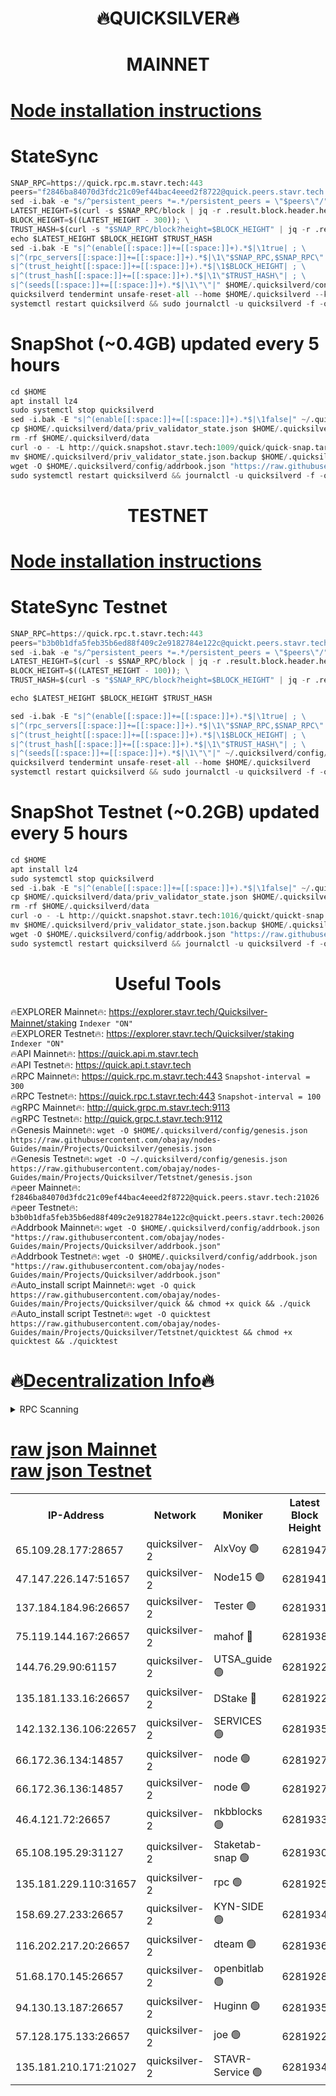 <h1 align="center"> 🔥QUICKSILVER🔥</h1>

<h1 align="center"> MAINNET</h1>

[Node installation instructions](https://github.com/obajay/nodes-Guides/tree/main/Projects/Quicksilver)
=

# StateSync
```python
SNAP_RPC=https://quick.rpc.m.stavr.tech:443
peers="f2846ba84070d3fdc21c09ef44bac4eeed2f8722@quick.peers.stavr.tech:21026"
sed -i.bak -e "s/^persistent_peers *=.*/persistent_peers = \"$peers\"/" $HOME/.quicksilverd/config/config.toml
LATEST_HEIGHT=$(curl -s $SNAP_RPC/block | jq -r .result.block.header.height); \
BLOCK_HEIGHT=$((LATEST_HEIGHT - 300)); \
TRUST_HASH=$(curl -s "$SNAP_RPC/block?height=$BLOCK_HEIGHT" | jq -r .result.block_id.hash)
echo $LATEST_HEIGHT $BLOCK_HEIGHT $TRUST_HASH
sed -i.bak -E "s|^(enable[[:space:]]+=[[:space:]]+).*$|\1true| ; \
s|^(rpc_servers[[:space:]]+=[[:space:]]+).*$|\1\"$SNAP_RPC,$SNAP_RPC\"| ; \
s|^(trust_height[[:space:]]+=[[:space:]]+).*$|\1$BLOCK_HEIGHT| ; \
s|^(trust_hash[[:space:]]+=[[:space:]]+).*$|\1\"$TRUST_HASH\"| ; \
s|^(seeds[[:space:]]+=[[:space:]]+).*$|\1\"\"|" $HOME/.quicksilverd/config/config.toml
quicksilverd tendermint unsafe-reset-all --home $HOME/.quicksilverd --keep-addr-book
systemctl restart quicksilverd && sudo journalctl -u quicksilverd -f -o cat
```

# SnapShot (~0.4GB) updated every 5 hours
```python
cd $HOME
apt install lz4
sudo systemctl stop quicksilverd
sed -i.bak -E "s|^(enable[[:space:]]+=[[:space:]]+).*$|\1false|" ~/.quicksilverd/config/config.toml
cp $HOME/.quicksilverd/data/priv_validator_state.json $HOME/.quicksilverd/priv_validator_state.json.backup
rm -rf $HOME/.quicksilverd/data
curl -o - -L http://quick.snapshot.stavr.tech:1009/quick/quick-snap.tar.lz4 | lz4 -c -d - | tar -x -C $HOME/.quicksilverd --strip-components 2
mv $HOME/.quicksilverd/priv_validator_state.json.backup $HOME/.quicksilverd/data/priv_validator_state.json
wget -O $HOME/.quicksilverd/config/addrbook.json "https://raw.githubusercontent.com/obajay/nodes-Guides/main/Projects/Quicksilver/addrbook.json"
sudo systemctl restart quicksilverd && journalctl -u quicksilverd -f -o cat
```

<h1 align="center"> TESTNET</h1>

[Node installation instructions](https://github.com/obajay/nodes-Guides/tree/main/Projects/Quicksilver/Tetstnet)
=

# StateSync Testnet
```python
SNAP_RPC=https://quick.rpc.t.stavr.tech:443
peers="b3b0b1dfa5feb35b6ed88f409c2e9182784e122c@quickt.peers.stavr.tech:20026"
sed -i.bak -e "s/^persistent_peers *=.*/persistent_peers = \"$peers\"/" $HOME/.quicksilverd/config/config.toml
LATEST_HEIGHT=$(curl -s $SNAP_RPC/block | jq -r .result.block.header.height); \
BLOCK_HEIGHT=$((LATEST_HEIGHT - 100)); \
TRUST_HASH=$(curl -s "$SNAP_RPC/block?height=$BLOCK_HEIGHT" | jq -r .result.block_id.hash)

echo $LATEST_HEIGHT $BLOCK_HEIGHT $TRUST_HASH

sed -i.bak -E "s|^(enable[[:space:]]+=[[:space:]]+).*$|\1true| ; \
s|^(rpc_servers[[:space:]]+=[[:space:]]+).*$|\1\"$SNAP_RPC,$SNAP_RPC\"| ; \
s|^(trust_height[[:space:]]+=[[:space:]]+).*$|\1$BLOCK_HEIGHT| ; \
s|^(trust_hash[[:space:]]+=[[:space:]]+).*$|\1\"$TRUST_HASH\"| ; \
s|^(seeds[[:space:]]+=[[:space:]]+).*$|\1\"\"|" ~/.quicksilverd/config/config.toml
quicksilverd tendermint unsafe-reset-all --home $HOME/.quicksilverd
systemctl restart quicksilverd && sudo journalctl -u quicksilverd -f -o cat

```

# SnapShot Testnet (~0.2GB) updated every 5 hours
```python
cd $HOME
apt install lz4
sudo systemctl stop quicksilverd
sed -i.bak -E "s|^(enable[[:space:]]+=[[:space:]]+).*$|\1false|" ~/.quicksilverd/config/config.toml
cp $HOME/.quicksilverd/data/priv_validator_state.json $HOME/.quicksilverd/priv_validator_state.json.backup
rm -rf $HOME/.quicksilverd/data
curl -o - -L http://quickt.snapshot.stavr.tech:1016/quickt/quickt-snap.tar.lz4 | lz4 -c -d - | tar -x -C $HOME/.quicksilverd --strip-components 2
mv $HOME/.quicksilverd/priv_validator_state.json.backup $HOME/.quicksilverd/data/priv_validator_state.json
wget -O $HOME/.quicksilverd/config/addrbook.json "https://raw.githubusercontent.com/obajay/nodes-Guides/main/Projects/Quicksilver/Tetstnet/addrbook.json"
sudo systemctl restart quicksilverd && journalctl -u quicksilverd -f -o cat
```
 <h1 align="center"> Useful Tools</h1>

🔥EXPLORER Mainnet🔥:        https://explorer.stavr.tech/Quicksilver-Mainnet/staking    `Indexer "ON"` \
🔥EXPLORER Testnet🔥:        https://explorer.stavr.tech/Quicksilver/staking	        `Indexer "ON"` \
🔥API Mainnet🔥: 			 https://quick.api.m.stavr.tech \
🔥API Testnet🔥: 			 https://quick.api.t.stavr.tech \
🔥RPC Mainnet🔥:             https://quick.rpc.m.stavr.tech:443              `Snapshot-interval = 300` \
🔥RPC Testnet🔥:             https://quick.rpc.t.stavr.tech:443              `Snapshot-interval = 100` \
🔥gRPC Mainnet🔥:                    http://quick.grpc.m.stavr.tech:9113 \
🔥gRPC Testnet🔥:                    http://quick.grpc.t.stavr.tech:9112 \
🔥Genesis Mainnet🔥: `wget -O $HOME/.quicksilverd/config/genesis.json https://raw.githubusercontent.com/obajay/nodes-Guides/main/Projects/Quicksilver/genesis.json` \
🔥Genesis Testnet🔥: `wget -O ~/.quicksilverd/config/genesis.json https://raw.githubusercontent.com/obajay/nodes-Guides/main/Projects/Quicksilver/Tetstnet/genesis.json` \
🔥peer Mainnet🔥:					 `f2846ba84070d3fdc21c09ef44bac4eeed2f8722@quick.peers.stavr.tech:21026` \
🔥peer Testnet🔥:					 `b3b0b1dfa5feb35b6ed88f409c2e9182784e122c@quickt.peers.stavr.tech:20026` \
🔥Addrbook Mainnet🔥:    ```wget -O $HOME/.quicksilverd/config/addrbook.json "https://raw.githubusercontent.com/obajay/nodes-Guides/main/Projects/Quicksilver/addrbook.json"``` \
🔥Addrbook Testnet🔥:    ```wget -O $HOME/.quicksilverd/config/addrbook.json "https://raw.githubusercontent.com/obajay/nodes-Guides/main/Projects/Quicksilver/addrbook.json"``` \
🔥Auto_install script Mainnet🔥: ```wget -O quick https://raw.githubusercontent.com/obajay/nodes-Guides/main/Projects/Quicksilver/quick && chmod +x quick && ./quick``` \
🔥Auto_install script Testnet🔥: ```wget -O quicktest https://raw.githubusercontent.com/obajay/nodes-Guides/main/Projects/Quicksilver/Tetstnet/quicktest && chmod +x quicktest && ./quicktest```

🔥[Decentralization Info](https://github.com/obajay/StateSync-snapshots/tree/main/Projects/Quicksilver/Decentralization)🔥
=

<details>
<summary>RPC Scanning</summary>

<h2 align="center"> We scan nodes in real time every 4 hours. And we provide the final result of RPC endpoints.
We cannot influence the operation of these nodes in any way. </h2>


```python
If Voting Power is higher than 0 --> then the Node is a validator of the network and may be subject to attack and be a potential threat to the chain.
```
```python
We marked such validators with a red symbol
```

</details>

[raw json Mainnet](https://rpc-check.quickm.stavr.tech/quickm/rpc-quickm-result.json) \
[raw json Testnet](https://github.com/obajay/StateSync-snapshots/tree/main/Projects/Quicksilver/Rpc-Check-Testnet)
=


<table><tr><th>IP-Address</th><th>Network</th><th>Moniker</th><th>Latest Block Height</th><th>Earliest Block Height</th><th>Catching Up</th><th>Tx Index</th><th>Voting Power</th><th>Scan Time</th></tr><tr><td>65.109.28.177:28657</td><td>quicksilver-2</td><td>AlxVoy 🟢</td><td>6281947</td><td>3562001</td><td>False</td><td>off</td><td>0</td><td>2024-03-06T23:07:36.264697149UTC</td></tr><tr><td>47.147.226.147:51657</td><td>quicksilver-2</td><td>Node15 🟢</td><td>6281941</td><td>5151648</td><td>False</td><td>off</td><td>0</td><td>2024-03-06T23:06:59.094619965UTC</td></tr><tr><td>137.184.184.96:26657</td><td>quicksilver-2</td><td>Tester 🟢</td><td>6281931</td><td>5550692</td><td>False</td><td>off</td><td>0</td><td>2024-03-06T23:06:02.289986606UTC</td></tr><tr><td>75.119.144.167:26657</td><td>quicksilver-2</td><td>mahof 🔴</td><td>6281938</td><td>5654794</td><td>False</td><td>on</td><td>287584</td><td>2024-03-06T23:06:41.430977375UTC</td></tr><tr><td>144.76.29.90:61157</td><td>quicksilver-2</td><td>UTSA_guide 🟢</td><td>6281922</td><td>5743301</td><td>False</td><td>on</td><td>0</td><td>2024-03-06T23:05:09.041062286UTC</td></tr><tr><td>135.181.133.16:26657</td><td>quicksilver-2</td><td>DStake 🔴</td><td>6281922</td><td>5807001</td><td>False</td><td>on</td><td>79670</td><td>2024-03-06T23:05:08.541136038UTC</td></tr><tr><td>142.132.136.106:22657</td><td>quicksilver-2</td><td>SERVICES 🟢</td><td>6281935</td><td>5920001</td><td>False</td><td>on</td><td>0</td><td>2024-03-06T23:06:22.254135603UTC</td></tr><tr><td>66.172.36.134:14857</td><td>quicksilver-2</td><td>node 🟢</td><td>6281927</td><td>5950756</td><td>False</td><td>on</td><td>0</td><td>2024-03-06T23:05:37.494060317UTC</td></tr><tr><td>66.172.36.136:14857</td><td>quicksilver-2</td><td>node 🟢</td><td>6281927</td><td>5950756</td><td>False</td><td>on</td><td>0</td><td>2024-03-06T23:05:40.349732082UTC</td></tr><tr><td>46.4.121.72:26657</td><td>quicksilver-2</td><td>nkbblocks 🟢</td><td>6281933</td><td>6056301</td><td>False</td><td>on</td><td>0</td><td>2024-03-06T23:06:10.802469682UTC</td></tr><tr><td>65.108.195.29:31127</td><td>quicksilver-2</td><td>Staketab-snap 🟢</td><td>6281930</td><td>6075001</td><td>False</td><td>off</td><td>0</td><td>2024-03-06T23:05:55.258772678UTC</td></tr><tr><td>135.181.229.110:31657</td><td>quicksilver-2</td><td>rpc 🟢</td><td>6281925</td><td>6133480</td><td>False</td><td>on</td><td>0</td><td>2024-03-06T23:05:24.110956356UTC</td></tr><tr><td>158.69.27.233:26657</td><td>quicksilver-2</td><td>KYN-SIDE 🟢</td><td>6281934</td><td>6159001</td><td>False</td><td>on</td><td>0</td><td>2024-03-06T23:06:17.558386563UTC</td></tr><tr><td>116.202.217.20:26657</td><td>quicksilver-2</td><td>dteam 🟢</td><td>6281936</td><td>6169501</td><td>False</td><td>on</td><td>0</td><td>2024-03-06T23:06:32.926696469UTC</td></tr><tr><td>51.68.170.145:26657</td><td>quicksilver-2</td><td>openbitlab 🟢</td><td>6281928</td><td>6169975</td><td>False</td><td>on</td><td>0</td><td>2024-03-06T23:05:44.684621485UTC</td></tr><tr><td>94.130.13.187:26657</td><td>quicksilver-2</td><td>Huginn 🟢</td><td>6281935</td><td>6231630</td><td>False</td><td>on</td><td>0</td><td>2024-03-06T23:06:22.487547053UTC</td></tr><tr><td>57.128.175.133:26657</td><td>quicksilver-2</td><td>joe 🟢</td><td>6281922</td><td>6246344</td><td>False</td><td>on</td><td>0</td><td>2024-03-06T23:05:11.391723517UTC</td></tr><tr><td>135.181.210.171:21027</td><td>quicksilver-2</td><td>STAVR-Service 🟢</td><td>6281934</td><td>6280501</td><td>False</td><td>on</td><td>0</td><td>2024-03-06T23:06:17.883838594UTC</td></tr></table>

